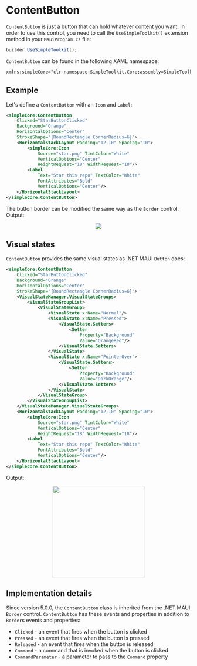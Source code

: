 # ContentButton

`ContentButton` is just a button that can hold whatever content you want. In order to use this control, you need to call the `UseSimpleToolkit()` extension method in your `MauiProgram.cs` file:

```csharp
builder.UseSimpleToolkit();
```

`ContentButton` can be found in the following XAML namespace:

```xml
xmlns:simpleCore="clr-namespace:SimpleToolkit.Core;assembly=SimpleToolkit.Core"
```

## Example

Let's define a `ContentButton` with an `Icon` and `Label`:

```xml
<simpleCore:ContentButton
    Clicked="StarButtonClicked"
    Background="Orange"
    HorizontalOptions="Center"
    StrokeShape="{RoundRectangle CornerRadius=6}">
    <HorizontalStackLayout Padding="12,10" Spacing="10">
        <simpleCore:Icon
            Source="star.png" TintColor="White"
            VerticalOptions="Center"
            HeightRequest="18" WidthRequest="18"/>
        <Label
            Text="Star this repo" TextColor="White"
            FontAttributes="Bold"
            VerticalOptions="Center"/>
    </HorizontalStackLayout>
</simpleCore:ContentButton>
```

The button border can be modified the same way as the `Border` control. Output:

<p align="center">
    <img src="../images/star_button.png" data-canonical-src="../images/star_button.png" />
</p>

## Visual states

`ContentButton` provides the same visual states as .NET MAUI `Button` does:

```xml
<simpleCore:ContentButton
    Clicked="StarButtonClicked"
    Background="Orange"
    HorizontalOptions="Center"
    StrokeShape="{RoundRectangle CornerRadius=6}">
    <VisualStateManager.VisualStateGroups>
        <VisualStateGroupList>
            <VisualStateGroup>
                <VisualState x:Name="Normal"/>
                <VisualState x:Name="Pressed">
                    <VisualState.Setters>
                        <Setter
                            Property="Background" 
                            Value="OrangeRed"/>
                    </VisualState.Setters>
                </VisualState>
                <VisualState x:Name="PointerOver">
                    <VisualState.Setters>
                        <Setter
                            Property="Background" 
                            Value="DarkOrange"/>
                    </VisualState.Setters>
                </VisualState>
            </VisualStateGroup>
        </VisualStateGroupList>
    </VisualStateManager.VisualStateGroups>
    <HorizontalStackLayout Padding="12,10" Spacing="10">
        <simpleCore:Icon
            Source="star.png" TintColor="White"
            VerticalOptions="Center"
            HeightRequest="18" WidthRequest="18"/>
        <Label
            Text="Star this repo" TextColor="White"
            FontAttributes="Bold"
            VerticalOptions="Center"/>
    </HorizontalStackLayout>
</simpleCore:ContentButton>
```

Output:

<p align="center">
    <img src="../images/star_button_visual_states.gif" data-canonical-src="../images/star_button_visual_states.gif" width="250"/>
</p>

## Implementation details

Since version 5.0.0, the `ContentButton` class is inherited from the .NET MAUI `Border` control. `ContentButton` has these events and properties in addition to `Border`s events and properties:

- `Clicked` - an event that fires when the button is clicked
- `Pressed` - an event that fires when the button is pressed
- `Released` - an event that fires when the button is released
- `Command` - a command that is invoked when the button is clicked
- `CommandParameter` - a parameter to pass to the `Command` property
